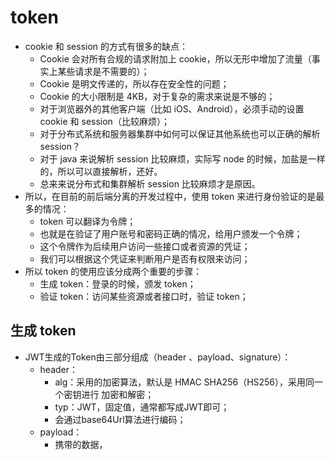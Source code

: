 # token

- cookie 和 session 的方式有很多的缺点：
  - Cookie 会对所有合规的请求附加上 cookie，所以无形中增加了流量（事实上某些请求是不需要的）；
  - Cookie 是明文传递的，所以存在安全性的问题；
  - Cookie 的大小限制是 4KB，对于复杂的需求来说是不够的；
  - 对于浏览器外的其他客户端（比如 iOS、Android），必须手动的设置 cookie 和 session（比较麻烦）；
  - 对于分布式系统和服务器集群中如何可以保证其他系统也可以正确的解析 session？
  - 对于 java 来说解析 session 比较麻烦，实际写 node 的时候，加盐是一样的，所以可以直接解析，还好。
  - 总来来说分布式和集群解析 session 比较麻烦才是原因。
- 所以，在目前的前后端分离的开发过程中，使用 token 来进行身份验证的是最多的情况：
  - token 可以翻译为令牌；
  - 也就是在验证了用户账号和密码正确的情况，给用户颁发一个令牌；
  - 这个令牌作为后续用户访问一些接口或者资源的凭证；
  - 我们可以根据这个凭证来判断用户是否有权限来访问；
- 所以 token 的使用应该分成两个重要的步骤：
  - 生成 token：登录的时候，颁发 token；
  - 验证 token：访问某些资源或者接口时，验证 token；

## 生成 token

+ JWT生成的Token由三部分组成（header 、payload、signature）：
  + header：
    + alg：采用的加密算法，默认是 HMAC SHA256（HS256），采用同一个密钥进行 加密和解密； 
    + typ：JWT，固定值，通常都写成JWT即可； 
    + 会通过base64Url算法进行编码；
  + payload：
    + 携带的数据，
